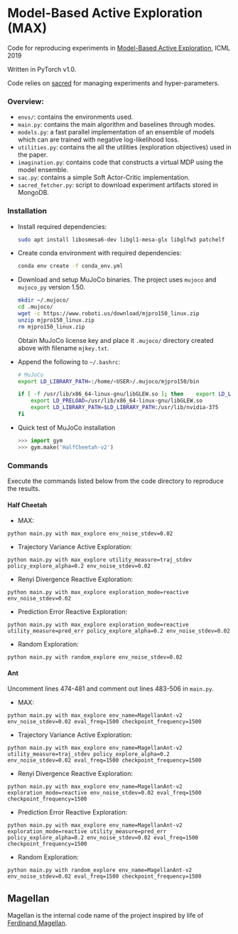 # Model-Based Active Exploration (MAX)
Code for reproducing experiments in [Model-Based Active Exploration](https://arxiv.org/abs/1810.12162
), ICML 2019 

Written in PyTorch v1.0. 

Code relies on [sacred](http://sacred.readthedocs.io) for managing experiments and hyper-parameters.

### Overview:
* `envs/`: contains the environments used.
* `main.py`: contains the main algorithm and baselines through modes.
* `models.py`: a fast parallel implementation of an ensemble of models which can are trained with negative log-likelihood loss.
* `utilities.py`: contains the all the utilities (exploration objectives) used in the paper.
* `imagination.py`: contains code that constructs a virtual MDP using the model ensemble.
* `sac.py`: contains a simple Soft Actor-Critic implementation.
* `sacred_fetcher.py`: script to download experiment artifacts stored in MongoDB.

### Installation
* Install required dependencies:

    ```bash
    sudo apt install libosmesa6-dev libgl1-mesa-glx libglfw3 patchelf
    ```

* Create conda environment with required dependencies:

    ```bash
    conda env create -f conda_env.yml
    ```

* Download and setup MuJoCo binaries. The project uses `mujoco` and `mujoco_py` version 1.50. 

    ```bash
    mkdir ~/.mujoco/
    cd .mujoco/
    wget -c https://www.roboti.us/download/mjpro150_linux.zip
    unzip mjpro150_linux.zip
    rm mjpro150_linux.zip
    ```

    Obtain MuJoCo license key and place it `.mujoco/` directory created above with filename `mjkey.txt`.

* Append the following to `~/.bashrc`:

    ```bash
    # MuJoCo
    export LD_LIBRARY_PATH=:/home/<USER>/.mujoco/mjpro150/bin
    
    if [ -f /usr/lib/x86_64-linux-gnu/libGLEW.so ]; then    export LD_LIBRARY_PATH=$LD_LIBRARY_PATH:/home/<USER>/.mujoco/mjpro150/bin:/usr/lib/nvidia-390
        export LD_PRELOAD=/usr/lib/x86_64-linux-gnu/libGLEW.so
        export LD_LIBRARY_PATH=$LD_LIBRARY_PATH:/usr/lib/nvidia-375
    fi

    ```

* Quick test of MuJoCo installation

    ```python
    >>> import gym
    >>> gym.make('HalfCheetah-v2')
    ```

### Commands
Execute the commands listed below from the code directory to reproduce the results.

#### Half Cheetah
* MAX:
```
python main.py with max_explore env_noise_stdev=0.02
```

* Trajectory Variance Active Exploration:
```
python main.py with max_explore utility_measure=traj_stdev policy_explore_alpha=0.2 env_noise_stdev=0.02
```

* Renyi Divergence Reactive Exploration:
```
python main.py with max_explore exploration_mode=reactive env_noise_stdev=0.02
```

* Prediction Error Reactive Exploration:
```
python main.py with max_explore exploration_mode=reactive utility_measure=pred_err policy_explore_alpha=0.2 env_noise_stdev=0.02
```

* Random Exploration:
```
python main.py with random_explore env_noise_stdev=0.02
```



#### Ant

Uncomment lines 474-481 and comment out lines 483-506 in `main.py`.

* MAX:
```
python main.py with max_explore env_name=MagellanAnt-v2 env_noise_stdev=0.02 eval_freq=1500 checkpoint_frequency=1500
```

* Trajectory Variance Active Exploration:
```
python main.py with max_explore env_name=MagellanAnt-v2 utility_measure=traj_stdev policy_explore_alpha=0.2 env_noise_stdev=0.02 eval_freq=1500 checkpoint_frequency=1500
```

* Renyi Divergence Reactive Exploration:
```
python main.py with max_explore env_name=MagellanAnt-v2 exploration_mode=reactive env_noise_stdev=0.02 eval_freq=1500 checkpoint_frequency=1500
```

* Prediction Error Reactive Exploration:
```
python main.py with max_explore env_name=MagellanAnt-v2 exploration_mode=reactive utility_measure=pred_err policy_explore_alpha=0.2 env_noise_stdev=0.02 eval_freq=1500 checkpoint_frequency=1500
```

* Random Exploration:
```
python main.py with random_explore env_name=MagellanAnt-v2 env_noise_stdev=0.02 eval_freq=1500 checkpoint_frequency=1500
```

## Magellan
Magellan is the internal code name of the project inspired by life of [Ferdinand Magellan](https://en.wikipedia.org/wiki/Ferdinand_Magellan).
